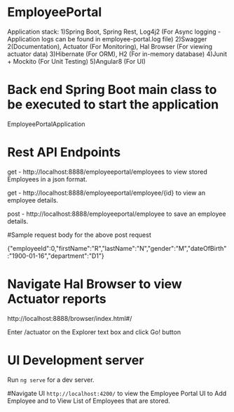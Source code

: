 # EmployeePortal
Application stack: 
1)Spring Boot, Spring Rest, Log4j2 (For Async logging - Application logs can be found in employee-portal.log file)
2)Swagger 2(Documentation), Actuator (For Monitoring), Hal Browser (For viewing actuator data)
3)Hibernate (For ORM), H2 (For in-memory database)
4)Junit + Mockito (For Unit Testing)
5)Angular8 (For UI)

# Back end Spring Boot main class to be executed to start the application

EmployeePortalApplication

# Rest API Endpoints 

get - http://localhost:8888/employeeportal/employees to view stored Employees in a json format.

get - http://localhost:8888/employeeportal/employee/{id} to view an employee details.

post - http://localhost:8888/employeeportal/employee to save an employee details.

#Sample request body for the above post request

{"employeeId":0,"firstName":"R","lastName":"N","gender":"M","dateOfBirth":"1900-01-16","department":"D1"}

# Navigate Hal Browser to view Actuator reports

http://localhost:8888/browser/index.html#/

Enter /actuator on the Explorer text box and click Go! button

# UI Development server

Run `ng serve` for a dev server. 

#Navigate UI 
`http://localhost:4200/` to view the Employee Portal UI to Add Employee and to View List of Employees that are stored.


